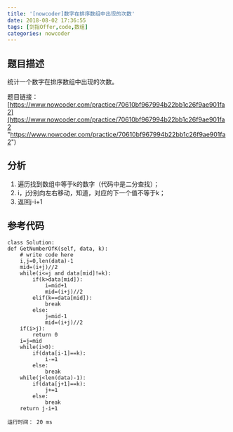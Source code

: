 ```yaml
---
title: '[nowcoder]数字在排序数组中出现的次数'
date: 2018-08-02 17:36:55
tags: [剑指Offer,code,数组]
categories: nowcoder
---
```


## 题目描述

统计一个数字在排序数组中出现的次数。

题目链接： [https://www.nowcoder.com/practice/70610bf967994b22bb1c26f9ae901fa2](https://www.nowcoder.com/practice/70610bf967994b22bb1c26f9ae901fa2 "https://www.nowcoder.com/practice/70610bf967994b22bb1c26f9ae901fa2")

<!-- more -->

## 分析

1. 遍历找到数组中等于k的数字（代码中是二分查找）；
2. i，j分别向左右移动，知道，对应的下一个值不等于k；
3. 返回j-i+1

## 参考代码

	class Solution:
    def GetNumberOfK(self, data, k):
        # write code here
        i,j=0,len(data)-1
        mid=(i+j)//2
        while(i<=j and data[mid]!=k):
            if(k>data[mid]):
                i=mid+1
                mid=(i+j)//2
            elif(k==data[mid]):
                break
            else:
                j=mid-1
                mid=(i+j)//2
        if(i>j):
            return 0
        i=j=mid
        while(i>0):
            if(data[i-1]==k):
                i-=1
            else:
                break
        while(j<len(data)-1):
            if(data[j+1]==k):
                j+=1
            else:
                break
        return j-i+1

	运行时间： 20 ms